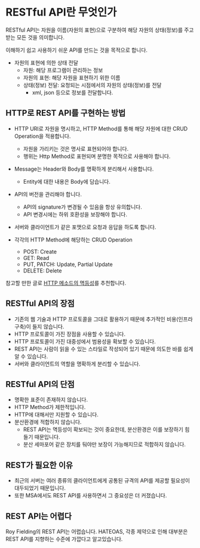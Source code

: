 # RESTful API란 무엇인가

RESTful API는 자원을 이름(자원의 표현)으로 구분하여 해당 자원의 상태(정보)를 주고 받는 모든 것을 의미합니다.

이해하기 쉽고 사용하기 쉬운 API를 만드는 것을 목적으로 합니다.

- 자원의 표현에 의한 상태 전달
  - 자원: 해당 프로그램이 관리하는 정보
  - 자원의 표현: 해당 자원을 표현하기 위한 이름
  - 상태(정보) 전달: 요청되는 시점에서의 자원의 상태(정보)를 전달
    - xml, json 등으로 정보를 전달합니다.

## HTTP로 REST API를 구현하는 방법

- HTTP URI로 자원을 명시하고, HTTP Method를 통해 해당 자원에 대한 CRUD Operation을 적용합니다.
  - 자원을 가리키는 것은 명사로 표현되어야 합니다.
  - 행위는 Http Method로 표현되며 분명한 목적으로 사용해야 합니다.
- Message는 Header와 Body를 명확하게 분리해서 사용합니다.
  - Entity에 대한 내용은 Body에 담습니다.
- API의 버전을 관리해야 합니다.
  - API의 signature가 변경될 수 있음을 항상 유의합니다.
  - API 변경시에는 하위 호환성을 보장해야 합니다.
- 서버와 클라이언트가 같은 포맷으로 요청과 응답을 하도록 합니다.

- 각각의 HTTP Method에 해당하는 CRUD Operation
  - POST: Create
  - GET: Read
  - PUT, PATCH: Update, Partial Update
  - DELETE: Delete

참고할 만한 글로 [HTTP 메소드의 멱등성](../Network/http-method-idempotent.md)를 추천합니다.

## RESTful API의 장점

- 기존의 웹 기술과 HTTP 프로토콜을 그대로 활용하기 때문에 추가적인 비용(인프라 구축)이 들지 않습니다.
- HTTP 프로토콜이 가진 장점을 사용할 수 있습니다.
- HTTP 프로토콜이 가진 대중성에서 범용성을 확보할 수 있습니다.
- REST API는 사람이 읽을 수 있는 스타일로 작성되어 있기 때문에 의도한 바를 쉽게 알 수 있습니다.
- 서버와 클라이언트의 역할을 명확하게 분리할 수 있습니다.

## RESTful API의 단점

- 명확한 표준이 존재하지 않습니다.
- HTTP Method가 제한적입니다.
- HTTP에 대해서만 지원할 수 있습니다.
- 분산환경에 적합하지 않습니다.
  - REST API는 멱등성이 확보되는 것이 중요한데, 분산환경은 이를 보장하기 힘들기 때문입니다.
  - 분산 세마포어 같은 장치를 둬야만 보장이 가능해지므로 적합하지 않습니다.

## REST가 필요한 이유

- 최근의 서버는 여러 종류의 클라이언트에게 공통된 규격의 API를 제공할 필요성이 대두되었기 때문입니다.
- 또한 MSA에서도 REST API를 사용하면서 그 중요성은 더 커졌습니다.

## REST API는 어렵다

Roy Fielding의 REST API는 어렵습니다. HATEOAS, 각종 제약으로 인해 대부분은 REST API를 지향하는 수준에 가깝다고 알고있습니다.
